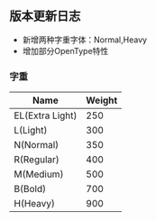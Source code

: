 ## 版本更新日志

* 新增两种字重字体：Normal,Heavy
* 增加部分OpenType特性

### 字重

| Name       | Weight |
| ---------- | ------ |
| EL(Extra Light)   | 250    |
| L(Light)   | 300    |
| N(Normal)   | 350    |
| R(Regular) | 400    |
| M(Medium)  | 500    |
| B(Bold)   | 700    |
| H(Heavy)   | 900    |
